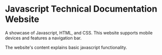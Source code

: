 # Javascript Technical Documentation Website
A showcase of Javascript, HTML, and CSS. This website supports mobile devices and features a navigation bar.

The website's content explains basic javascript functionality.
